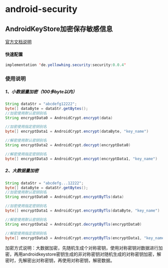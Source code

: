 # android-security
## AndroidKeyStore加密保存敏感信息
[官方文档说明](https://developer.android.com/training/articles/keystore)
#### 快速配置
```java
implementation 'de.yellowhing.security:security:0.0.4'
```

### 使用说明
##### 1、小数据量加密（100多byte以内）
```java
String dataStr = "abcdefg12222";
byte[] dataByte = dataStr.getBytes();
//加密使用默认密钥别名
String encryptData0 = AndroidCrypt.encrypt(data)

//加密使用指定密钥别名
byte[] encryptData1 = AndroidCrypt.encrypt(dataByte, "key_name")

//解密使用默认密钥别名
String encryptData2 = AndroidCrypt.decrypt(encryptData0)

//解密使用指定密钥别名
byte[] encryptData3 = AndroidCrypt.encrypt(encryptData1, "key_name")
```
##### 2、大数据量加密 
```java
String dataStr = "abcdefg...12222";
byte[] dataByte = dataStr.getBytes();
//加密使用默认密钥别名
String encryptData0 = AndroidCrypt.encryptByTls(data)

//加密使用指定密钥别名
byte[] encryptData1 = AndroidCrypt.encryptByTls(dataByte, "key_name")

//解密使用默认密钥别名
String encryptData2 = AndroidCrypt.decryptByTls(encryptData0)

//解密使用指定密钥别名
byte[] encryptData3 = AndroidCrypt.encryptByTls(encryptData1, "key_name")
```
<p>加密方式说明：大数据加密，先随机生成个对称密钥，使用对称密钥对数据进行加密，再用androidkeystore密钥生成的非对称密钥对随机生成的对称密钥加密，解密时，先解密出对称密钥，再使用对称密钥，解密数据。</p>
